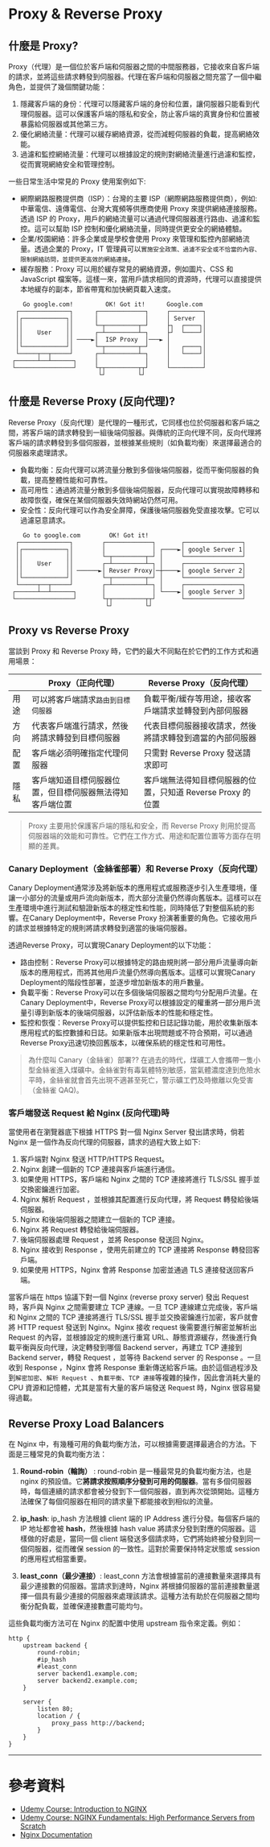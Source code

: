 # Proxy & Reverse Proxy

## **什麼是 Proxy?**

Proxy（代理）是一個位於客戶端和伺服器之間的中間服務器，它接收來自客戶端的請求，並將這些請求轉發到伺服器。代理在客戶端和伺服器之間充當了一個中繼角色，並提供了幾個關鍵功能：
1. 隱藏客戶端的身份：代理可以隱藏客戶端的身份和位置，讓伺服器只能看到代理伺服器。這可以保護客戶端的隱私和安全，防止客戶端的真實身份和位置被暴露給伺服器或其他第三方。
2. 優化網絡流量：代理可以緩存網絡資源，從而減輕伺服器的負載，提高網絡效能。
3. 過濾和監控網絡流量：代理可以根據設定的規則對網絡流量進行過濾和監控，從而實現網絡安全和管理控制。

一些日常生活中常見的 Proxy 使用案例如下:

* 網際網路服務提供商（ISP）：台灣的主要 ISP（網際網路服務提供商），例如:中華電信、遠傳電信、台灣大寬頻等供應商使用 Proxy 來提供網絡連接服務。透過 ISP 的 Proxy，用戶的網絡流量可以通過代理伺服器進行路由、過濾和監控。這可以幫助 ISP 控制和優化網絡流量，同時提供更安全的網絡體驗。
* 企業/校園網絡：許多企業或是學校會使用 Proxy 來管理和監控內部網絡流量。透過企業的 Proxy，IT 管理員可以`實施安全政策、過濾不安全或不恰當的內容、限制網絡訪問，並提供更高效的網絡連接`。
* 緩存服務：Proxy 可以用於緩存常見的網絡資源，例如圖片、CSS 和 JavaScript 檔案等。這樣一來，當用戶請求相同的資源時，代理可以直接提供本地緩存的副本，節省帶寬和加快網頁載入速度。

```console
    Go google.com!         OK! Got it!      Google.com
  ┌──────────────┐      ┌─────────────┐     ┌─────────┐
  │┌────────────┐│      │             │     │ Server  │
  ││            ││      └─┬─────────┬─┘     ├┐  ┌────┐│
  ││    User    ││      ┌─┴─────────┴─┐     ├┘  └────┘│
  ││            ││ ────►│  ISP Proxy  │───► │         │
  │└────────────┘│      └─┬─────────┬─┘     │   ┌────┐│
  └─────┬──┬─────┘      ┌─┴─────────┴─┐     │   └────┘│
 ┌──────┴──┴──────┐     │             │     │         │
 └────────────────┘     └┬┬─────────┬┬┘     └─────────┘
                         └┘         └┘                                        
```

## **什麼是 Reverse Proxy (反向代理)?**
Reverse Proxy（反向代理）是代理的一種形式，它同樣也位於伺服器和客戶端之間，將客戶端的請求轉發到一組後端伺服器。與傳統的正向代理不同，反向代理將客戶端的請求轉發到多個伺服器，並根據某些規則（如負載均衡）來選擇最適合的伺服器來處理請求。

* 負載均衡：反向代理可以將流量分散到多個後端伺服器，從而平衡伺服器的負載，提高整體性能和可靠性。
* 高可用性：通過將流量分散到多個後端伺服器，反向代理可以實現故障轉移和故障恢復，確保在某個伺服器失效時網站仍然可用。
* 安全性：反向代理可以作為安全屏障，保護後端伺服器免受直接攻擊。它可以過濾惡意請求。

```console
    Go to google.com        OK! Got it!                        
  ┌──────────────┐        ┌─────────────┐       ┌────────────────┐
  │┌────────────┐│        │             │ ┌────►│ google Server 1│
  ││            ││        └─┬─────────┬─┘ │     └────────────────┘  
  ││    User    ││        ┌─┴─────────┴─┐ │     ┌────────────────┐
  ││            ││ ──────►│ Revser Proxy│─┼────►│ google Server 2│
  │└────────────┘│        └─┬─────────┬─┘ │     └────────────────┘  
  └─────┬──┬─────┘        ┌─┴─────────┴─┐ │     ┌────────────────┐
 ┌──────┴──┴──────┐       │             │ └────►│ google Server 3│
 └────────────────┘       └┬┬─────────┬┬┘       └────────────────┘  
                           └┘         └┘         
```


## **Proxy vs Reverse Proxy**
當談到 Proxy 和 Reverse Proxy 時，它們的最大不同點在於它們的工作方式和適用場景：

|     | Proxy（正向代理）                                 | Reverse Proxy（反向代理）                              |
|-----|-------------------------------------------------|-------------------------------------------------------|
| 用途 | 可以將客戶端請求`路由到目標伺服器`                   | 負載平衡/緩存等用途，接收客戶端請求並轉發到內部伺服器          |
| 方向 | 代表客戶端進行請求，然後將請求轉發到目標伺服器         | 代表目標伺服器接收請求，然後將請求轉發到適當的內部伺服器        |
| 配置 | 客戶端必須明確指定代理伺服器                        | 只需對 Reverse Proxy 發送請求即可                         |
| 隱私 | 客戶端知道目標伺服器位置，但目標伺服器無法得知客戶端位置 | 客戶端無法得知目標伺服器的位置，只知道 Reverse Proxy 的位置   |

> Proxy 主要用於保護客戶端的隱私和安全，而 Reverse Proxy 則用於提高伺服器端的效能和可靠性。它們在工作方式、用途和配置位置等方面存在明顯的差異。

### Canary Deployment（金絲雀部署）和 Reverse Proxy（反向代理）

Canary Deployment通常涉及將新版本的應用程式或服務逐步引入生產環境，僅讓一小部分的流量或用戶流向新版本，而大部分流量仍然導向舊版本。這樣可以在生產環境中進行測試和驗證新版本的穩定性和性能，同時降低了對整個系統的影響。在Canary Deployment中，Reverse Proxy 扮演著重要的角色。它接收用戶的請求並根據特定的規則將請求轉發到適當的後端伺服器。

透過Reverse Proxy，可以實現Canary Deployment的以下功能：

* 路由控制：Reverse Proxy可以根據特定的路由規則將一部分用戶流量導向新版本的應用程式，而將其他用戶流量仍然導向舊版本。這樣可以實現Canary Deployment的階段性部署，並逐步增加新版本的用戶數量。
* 負載平衡：Reverse Proxy可以在多個後端伺服器之間均勻分配用戶流量。在Canary Deployment中，Reverse Proxy可以根據設定的權重將一部分用戶流量引導到新版本的後端伺服器，以評估新版本的性能和穩定性。
* 監控和恢復：Reverse Proxy可以提供監控和日誌記錄功能，用於收集新版本應用程式的監控數據和日誌。如果新版本出現問題或不符合預期，可以通過Reverse Proxy迅速切換回舊版本，以確保系統的穩定性和可用性。

> 為什麼叫 Canary（金絲雀）部署?? 在過去的時代，煤礦工人會攜帶一隻小型金絲雀進入煤礦中。金絲雀對有毒氣體特別敏感，當氣體濃度達到危險水平時，金絲雀就會首先出現不適甚至死亡，警示礦工們及時撤離以免受害 （金絲雀 QAQ)。



### 客戶端發送 Request 給 Nginx (反向代理)時

當使用者在瀏覽器底下根據 HTTPS 對一個 Nginx Server 發出請求時，倘若 Nginx 是一個作為反向代理的伺服器，請求的過程大致上如下:

1. 客戶端對 Nginx 發送 HTTP/HTTPS  Request。
2. Nginx 創建一個新的 TCP 連接與客戶端進行通信。
3. 如果使用 HTTPS，客戶端和 Nginx 之間的 TCP 連接將進行 TLS/SSL 握手並交換密鑰進行加密。
4. Nginx 解析 Request ，並根據其配置進行反向代理，將 Request 轉發給後端伺服器。
5. Nginx 和後端伺服器之間建立一個新的 TCP 連接。
6. Nginx 將 Request 轉發給後端伺服器。
7. 後端伺服器處理 Request ，並將 Response 發送回 Nginx。
8. Nginx 接收到 Response ，使用先前建立的 TCP 連接將 Response 轉發回客戶端。
9. 如果使用 HTTPS，Nginx 會將 Response 加密並通過 TLS 連接發送回客戶端。


當客戶端在 https 協議下對一個 Nginx (reverse proxy server) 發出 Request 時，客戶與 Nginx 之間需要建立 TCP 連線。一旦 TCP 連線建立完成後，客戶端和 Nginx 之間的 TCP 連接將進行 TLS/SSL 握手並交換密鑰進行加密，客戶就會將 HTTP request 發送到 Nginx。Nginx 接收 request 後需要進行解密並解析出 Request 的內容，並根據設定的規則進行重寫 URL、靜態資源緩存，然後進行負載平衡與反向代理，決定轉發到哪個 Backend server，再建立 TCP 連接到 Backend server，轉發 Request ，並等待 Backend server 的 Response 。一旦收到 Response ，Nginx 會將 Response 重新傳送給客戶端。由於這個過程涉及到`解密加密`、`解析 Request `、`負載平衡`、`TCP 連接`等複雜的操作，因此會消耗大量的 CPU 資源和記憶體，尤其是當有大量的客戶端發送 Request 時，Nginx 很容易變得過載。

## Reverse Proxy Load Balancers

在 Nginx 中，有幾種可用的負載均衡方法，可以根據需要選擇最適合的方法。下面是三種常見的負載均衡方法：

1. **Round-robin（輪詢）** : round-robin 是一種最常見的負載均衡方法，也是 nginx 的預設值。它**將請求按照順序分發到可用的伺服器**。當有多個伺服器時，每個連續的請求都會被分發到下一個伺服器，直到再次從頭開始。這種方法確保了每個伺服器在相同的請求量下都能接收到相似的流量。

2. **ip_hash**: ip_hash 方法根據 client 端的 IP Address 進行分發。每個客戶端的 IP 地址都會被 **hash**，然後根據 hash value 將請求分發到對應的伺服器。這樣做的好處是，當同一個 client 端發送多個請求時，它們將始終被分發到同一個伺服器，從而確保 session 的一致性。這對於需要保持特定狀態或 session 的應用程式相當重要。

3. **least_conn（最少連接）**: least_conn 方法會根據當前的連接數量來選擇具有最少連接數的伺服器。當請求到達時，Nginx 將根據伺服器的當前連接數量選擇一個具有最少連接的伺服器來處理該請求。這種方法有助於在伺服器之間均衡分配負載，並確保連接數盡可能均勻。

這些負載均衡方法可在 Nginx 的配置中使用 upstream 指令來定義。例如：

```nginx
http {
    upstream backend {
        round-robin; 
        #ip_hash
        #least_conn
        server backend1.example.com;
        server backend2.example.com;
    }

    server {
        listen 80;
        location / {
            proxy_pass http://backend;
        }
    }
}

```



---

# 參考資料
* [Udemy Course: Introduction to NGINX](https://www.udemy.com/course/nginx-crash-course/)
* [Udemy Course: NGINX Fundamentals: High Performance Servers from Scratch](https://www.udemy.com/course/nginx-fundamentals/)
* [Nginx Documentation](https://nginx.org/en/docs/http/ngx_http_core_module.html)